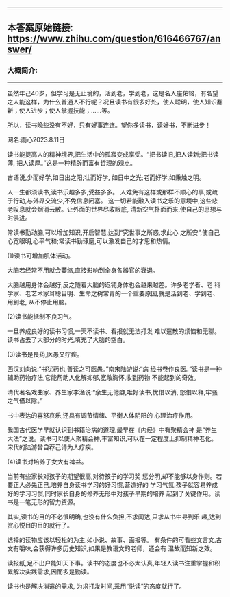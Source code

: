 ----------------------------------------
## 本答案原始链接: https://www.zhihu.com/question/616466767/answer/
### 大概简介: 
----------------------------------------
虽然年己40岁，但学习是无止境的，活到老，学到老，这是名人座佑铭，有名望之人能这样，为什么普通人不行呢？况且读书有很多好处，使人聪明，使人知识翻新；使人进步；使人掌握技能；……等。

所以，读书晚些没有不好，只有好事连连。望你多读书，读好书，不断进步！

网名:雨心2023.8.11日



读书能提高人的精神境界,把生活中的孤寂变成享受。“把书读旧,把人读新;把书读薄, 把人读厚。”这是一种精辟而富有哲理的观点。

古语说,少而好学,如日出之阳;壮而好学, 如日中之光;老而好学,如秉烛之明。

人一生都须读书,读书乐趣多多,受益多多。 人难免有这样或那样不顺心的事,或疏于行动,与外界交流少,不免信息闭塞。 这一切若能融入读书之乐的意境中,这些悲老叹息就会烟消云散。让外面的世界尽收眼底, 清新空气扑面而来,使自己的思想与时俱进。

常读书勤动脑,可以增加知识,开启智慧,达到“究世事之所惑,求此心 之所安”,使自己心宽眼明,心平气和;常读书勤琢磨,可以激发自己的才思和热情。

(1)读书可增加肌体活动。

大脑若经常不用就会萎缩,直接影响到全身各器官的衰退。

大脑越用身体会越好,反之随着大脑的迟钝身体也会越来越差。许多老学者、老 科学家、老艺术家耳聪目明、生命之树常青的一个重要原因,就是活到老、学到老、用到老, 从不停止用脑。

(2)读书能抵制不良习气。

一旦养成良好的读书习惯,一天不读书、看报就无法打发 难以遣散的烦恼和无聊。读书占去了大部分的时光,填充了大脑的空白。

(3)读书是良药,医愚又疗疾。

西汉刘向说:“书犹药也,善读之可医愚。”南宋陆游说:“病 经书卷作良医。”读书是一种辅助药物疗法,它能帮助人化解抑郁,宽敞胸怀,收到药物 不能起到的奇效。

清代著名戏曲家、养生家李渔说:“余生无他癖,唯好读书,忧借以消, 怒借以释,牢骚之气借以除。”

书中表达的喜怒哀乐,还具有调节情绪、平衡人体阴阳的 心理治疗作用。

我国古代医学早就认识到书籍治病的道理,最早在《内经》中有聚精会神 是“养生大法”之说。读书可以使人聚精会神,丰富知识,可以在一定程度上抑制精神老化。 宋代的陆游曾自荐己诗为人疗疾。

(4)读书对培养子女大有裨益。

当前有些家长对孩子的期望很高,对待孩子的学习奖 惩分明,却不能够以身作则。若要正人必先正己,培养自身读书学习的好习惯,营造好的 学习气氛,孩子就容易养成好的学习习惯,同时家长自身的修养无形中对孩子早期的培养 起到了关键作用。读书是一笔无形的智力资源。

其实,读书的目的不必很明确,也没有什么负担,不求闻达,只求从书中寻到乐 趣,达到赏心悦目的目的就行了。

选择的读物应该以轻松的为主,如小说、故事、画报等。 有条件的可看些文言文,古文有嚼味,会获得许多历史知识,如果是教语文的老师，还会有 温故而知新之效。

读报纸,足不出户能知天下事。读书的态度也不必太认真,年轻人读书注重掌握和积累解决实践需求,因而多是勤读。

读书也是解决消遣的需求, 为求打发时间,采用“悦读”的态度就行了。

